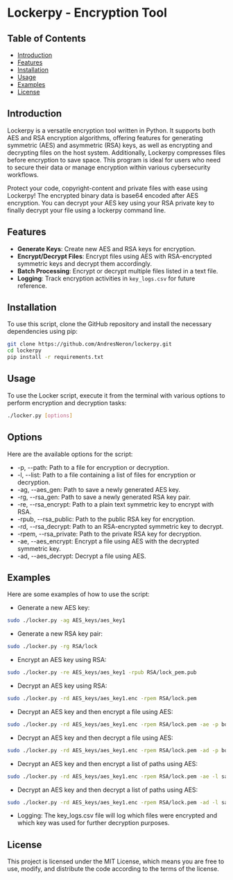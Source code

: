 # Lockerpy - Encryption Tool

## Table of Contents

- [Introduction](#introduction)
- [Features](#features)
- [Installation](#installation)
- [Usage](#usage)
- [Examples](#examples)
- [License](#license)

## <a name="introduction"></a>Introduction

Lockerpy is a versatile encryption tool written in Python. It supports both AES and RSA encryption algorithms, 
offering features for generating symmetric (AES) and asymmetric (RSA) keys, 
as well as encrypting and decrypting files on the host system. 
Additionally, Lockerpy compresses files before encryption to save space. 
This program is ideal for users who need to secure their data or manage encryption within various cybersecurity workflows.

Protect your code, copyright-content and private files with ease using Lockerpy!
The encrypted binary data is base64 encoded after AES encryption. You can decrypt your AES key using your RSA private key to finally 
decrypt your file using a lockerpy command line.

## <a name="features"></a>Features

- **Generate Keys**: Create new AES and RSA keys for encryption.
- **Encrypt/Decrypt Files**: Encrypt files using AES with RSA-encrypted symmetric keys and decrypt them accordingly.
- **Batch Processing**: Encrypt or decrypt multiple files listed in a text file.
- **Logging**: Track encryption activities in `key_logs.csv` for future reference.


## <a name="installation"></a>Installation

To use this script, clone the GitHub repository and install the necessary dependencies using pip:

```bash
git clone https://github.com/AndresNeron/lockerpy.git
cd lockerpy
pip install -r requirements.txt
```

## <a name="usage"></a>Usage

To use the Locker script, execute it from the terminal with various options to perform encryption and decryption tasks:

```bash
./locker.py [options]
```


## <a name="options"></a>Options

Here are the available options for the script:

- -p, --path: Path to a file for encryption or decryption.
- -l, --list: Path to a file containing a list of files for encryption or decryption.
- -ag, --aes_gen: Path to save a newly generated AES key.
- -rg, --rsa_gen: Path to save a newly generated RSA key pair.
- -re, --rsa_encrypt: Path to a plain text symmetric key to encrypt with RSA.
- -rpub, --rsa_public: Path to the public RSA key for encryption.
- -rd, --rsa_decrypt: Path to an RSA-encrypted symmetric key to decrypt.
- -rpem, --rsa_private: Path to the private RSA key for decryption.
- -ae, --aes_encrypt: Encrypt a file using AES with the decrypted symmetric key.
- -ad, --aes_decrypt: Decrypt a file using AES.

## <a name="examples"></a>Examples

Here are some examples of how to use the script:

- Generate a new AES key:

```bash
sudo ./locker.py -ag AES_keys/aes_key1
```

- Generate a new RSA key pair:

```bash
sudo ./locker.py -rg RSA/lock
```

- Encrypt an AES key using RSA:

```bash
sudo ./locker.py -re AES_keys/aes_key1 -rpub RSA/lock_pem.pub
```

- Decrypt an AES key using RSA:

```bash
sudo ./locker.py -rd AES_keys/aes_key1.enc -rpem RSA/lock.pem
```

- Decrypt an AES key and then encrypt a file using AES:

```bash
sudo ./locker.py -rd AES_keys/aes_key1.enc -rpem RSA/lock.pem -ae -p books/important_book.pdf
```

- Decrypt an AES key and then decrypt a file using AES:

```bash
sudo ./locker.py -rd AES_keys/aes_key1.enc -rpem RSA/lock.pem -ad -p books/important_book.pdf.gz.bin
```

- Decrypt an AES key and then encrypt a list of paths using AES:

```bash
sudo ./locker.py -rd AES_keys/aes_key1.enc -rpem RSA/lock.pem -ae -l samples/paths_for_encryption
```

- Decrypt an AES key and then decrypt a list of paths using AES:

```bash
sudo ./locker.py -rd AES_keys/aes_key1.enc -rpem RSA/lock.pem -ad -l samples/paths_for_decryption
```

- Logging: The key_logs.csv file will log which files were encrypted and which key was used for further decryption purposes.


## <a name="license"></a>License

This project is licensed under the MIT License, which means you are free to use, modify, 
and distribute the code according to the terms of the license. 
